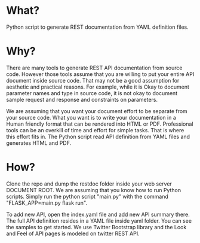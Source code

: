 

What?
================================
Python script to generate REST documentation from YAML definition files. 

Why?
=======
There are many tools to generate REST API documentation from source code. However those tools assume that 
you are willing to put your entire API document inside source code. That may not be a good assumption for
aesthetic and practical reasons. For example, while it is Okay to document parameter names and type in source 
code, it is not okay to document sample request and response and constraints on parameters.

We are assuming that you want your document effort to be separate from your source code. What you want is to
write your documentation in a Human friendly format that can be rendered into HTML or PDF. Professional tools 
can be an overkill of time and effort for simple tasks. That is where this effort fits in. The Python script
read API definition from YAML files and generates HTML and PDF. 

How?
=======

Clone the repo and dump the restdoc folder inside your web server DOCUMENT ROOT. We are assuming that you know how to run Python scripts. Simply run the python script "main.py" with the command "FLASK_APP=main.py flask run".

To add new API, open the index.yaml file and add new API summary there. The full API definition resides
in a YAML file inside yaml folder. You can see the samples to get started. We use Twitter Bootstrap library 
and the Look and Feel of API pages is modeled on twitter REST API.



